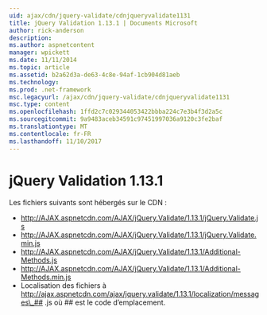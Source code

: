 ```yaml
---
uid: ajax/cdn/jquery-validate/cdnjqueryvalidate1131
title: jQuery Validation 1.13.1 | Documents Microsoft
author: rick-anderson
description: 
ms.author: aspnetcontent
manager: wpickett
ms.date: 11/11/2014
ms.topic: article
ms.assetid: b2a62d3a-de63-4c8e-94af-1cb904d81aeb
ms.technology: 
ms.prod: .net-framework
msc.legacyurl: /ajax/cdn/jquery-validate/cdnjqueryvalidate1131
msc.type: content
ms.openlocfilehash: 1ffd2c7c029344053422bbba224c7e3b4f3d2a5c
ms.sourcegitcommit: 9a9483aceb34591c97451997036a9120c3fe2baf
ms.translationtype: MT
ms.contentlocale: fr-FR
ms.lasthandoff: 11/10/2017
---
```

<a name="jquery-validation-1131"></a>jQuery Validation 1.13.1
====================
Les fichiers suivants sont hébergés sur le CDN :

- http://AJAX.aspnetcdn.com/AJAX/jQuery.Validate/1.13.1/jQuery.Validate.js
- http://AJAX.aspnetcdn.com/AJAX/jQuery.Validate/1.13.1/jQuery.Validate.min.js
- http://AJAX.aspnetcdn.com/AJAX/jQuery.Validate/1.13.1/Additional-Methods.js
- http://AJAX.aspnetcdn.com/AJAX/jQuery.Validate/1.13.1/Additional-Methods.min.js
- Localisation des fichiers à http://ajax.aspnetcdn.com/ajax/jquery.validate/1.13.1/localization/messages\_## .js où ## est le code d’emplacement.
